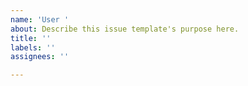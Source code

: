 ```yaml
---
name: 'User '
about: Describe this issue template's purpose here.
title: ''
labels: ''
assignees: ''

---
```



